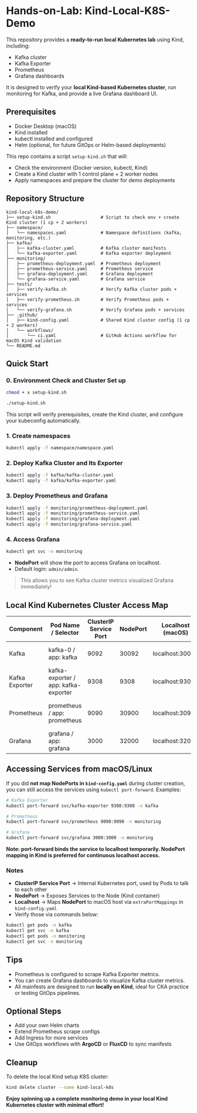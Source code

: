 # Hands-on-Lab: Kind-Local-K8S-Demo

This repository provides a **ready-to-run local Kubernetes lab** using Kind, including: 
- Kafka cluster 
- Kafka Exporter 
- Prometheus 
- Grafana dashboards

It is designed to verify your **local Kind-based Kubernetes cluster**, run monitoring for Kafka, and provide a live Grafana dashboard UI. 

## Prerequisites 

- Docker Desktop (macOS)
- Kind installed 
- kubectl installed and configured 
- Helm (optional, for future GitOps or Helm-based deployments)

This repo contains a script `setup-kind.sh` that will: 
- Check the environment (Docker version, kubectl, Kind)
- Create a Kind cluster with 1 control plane + 2 worker nodes
- Apply namespaces and prepare the cluster for demo deployments


## Repository Structure 

```
kind-local-k8s-demo/
├── setup-kind.sh                   # Script to check env + create Kind cluster (1 cp + 2 workers)
├── namespace/
│   └── namespaces.yaml             # Namespace definitions (kafka, monitoring, etc.)
├── kafka/
│   ├── kafka-cluster.yaml          # Kafka cluster manifests
│   └── kafka-exporter.yaml         # Kafka exporter deployment
├── monitoring/
│   ├── prometheus-deployment.yaml  # Prometheus deployment
│   ├── prometheus-service.yaml     # Prometheus service
│   ├── grafana-deployment.yaml     # Grafana deployment
│   └── grafana-service.yaml        # Grafana service
├── tests/
│   ├── verify-kafka.sh             # Verify Kafka cluster pods + services
│   ├── verify-prometheus.sh        # Verify Prometheus pods + services
│   └── verify-grafana.sh           # Verify Grafana pods + services
├── .github/
│   ├── kind-config.yaml            # Shared Kind cluster config (1 cp + 2 workers)
│   └── workflows/
│       └── ci.yaml                 # GitHub Actions workflow for macOS Kind validation
└── README.md
```

## Quick Start 

### 0. Environment Check and Cluster Set up
```bash
chmod + x setup-kind.sh 

./setup-kind.sh 
```

This script will verify prerequisites, create the Kind cluster, and configure your kubeconfig automatically.

### 1. Create namespaces 
```bash 
kubectl apply -f namespace/namespace.yaml
```

### 2. Deploy Kafka Cluster and Its Exporter 
```bash 
kubectl apply -f kafka/kafka-cluster.yaml
kubectl apply -f kafka/kafka-exporter.yaml 
```

### 3. Deploy Prometheus and Grafana

```bash 
kubectl apply -f monitoring/prometheus-deployment.yaml 
kubectl apply -f monitoring/prometheus-service.yaml 
kubectl apply -f monitoring/grafana-deployment.yaml
kubectl apply -f monitoring/grafana-service.yaml 
```

### 4. Access Grafana 
```bash 
kubectl get svc -n monitoring 
```

- **NodePort** will show the port to access Grafana on localhost.
- Default login: `admin/admin`.

> This allows you to see Kafka cluster metrics visualized Grafana immediately! 

## Local Kind Kubernetes Cluster Access Map

| Component       | Pod Name / Selector      | ClusterIP Service Port | NodePort | Localhost (macOS) | Notes                                |
|-----------------|------------------------|----------------------|----------|-----------------|--------------------------------------|
| Kafka           | kafka-0 / app: kafka    | 9092                 | 30092    | localhost:30092 | Single-node Kafka KRaft mode         |
| Kafka Exporter  | kafka-exporter / app: kafka-exporter | 9308  | 9308     | localhost:9308  | Exposes Kafka metrics for Prometheus |
| Prometheus      | prometheus / app: prometheus | 9090            | 30900    | localhost:30900 | Prometheus web UI + metrics scrape   |
| Grafana         | grafana / app: grafana  | 3000                 | 32000    | localhost:32000 | Grafana web UI                        |

## Accessing Services from macOS/Linux 

If you did **not map NodePorts in `kind-config.yaml`** during cluster creation, you can still access the services using `kubectl port-forward`. Examples: 

```bash 
# Kafka Exporter
kubectl port-forward svc/kafka-exporter 9308:9308 -n kafka

# Prometheus
kubectl port-forward svc/prometheus 9090:9090 -n monitoring

# Grafana
kubectl port-forward svc/grafana 3000:3000 -n monitoring
```

**Note: port-forward binds the service to localhost temporarily. NodePort mapping in Kind is preferred for continuous localhost access.**


### Notes
- **ClusterIP Service Port** -> Internal Kubernetes port, used by Pods to talk to each other
- **NodePort** -> Exposes Services to the Node (Kind container)
- **Localhost** -> Maps **NodePort** to macOS host via `extraPortMappings` in `kind-config.yaml`
- Verify those via commands below: 
```bash 
kubectl get pods -n kafka
kubectl get svc -n kafka
kubectl get pods -n monitoring
kubectl get svc -n monitoring
```

## Tips 
- Prometheus is configured to scrape Kafka Exporter metrics.
- You can create Grafana dashboards to visualize Kafka cluster metrics.
- All mainfests are designed to run **locally on Kind**, ideal for CKA practice or testing GitOps pipelines. 

## Optional Steps 
- Add your own Helm charts
- Extend Prometheus scrape configs 
- Add Ingress for more services 
- Use GitOps workflows with **ArgoCD** or **FluxCD** to sync manifests 


## Cleanup 
To delete the local Kind setup K8S cluster:

```bash 
kind delete cluster --name kind-local-k8s
```

**Enjoy spinning up a complete monitoring demo in your local Kind Kubernetes cluster with minimal effort!**
